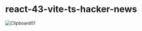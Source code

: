 # react-43-vite-ts-hacker-news

![Clipboard01](https://user-images.githubusercontent.com/61388692/204159757-0763921d-923e-43fe-8ec6-b01aff8d0357.jpg)
